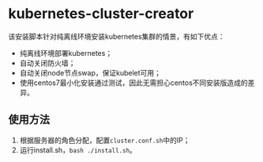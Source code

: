 # kubernetes-cluster-creator

该安装脚本针对纯离线环境安装kubernetes集群的情景，有如下优点：

- 纯离线环境部署kubernetes；
- 自动关闭防火墙；
- 自动关闭node节点swap，保证kubelet可用；
- 使用centos7最小化安装通过测试，因此无需担心centos不同安装版造成的差异。

## 使用方法

1. 根据服务器的角色分配，配置`cluster.conf.sh`中的IP；
2. 运行install.sh，`bash ./install.sh`。
